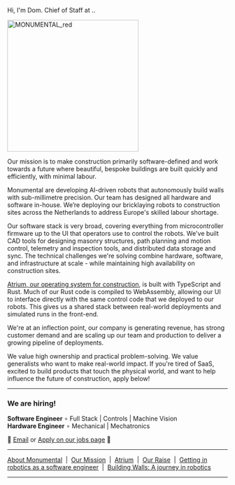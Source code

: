 Hi, I'm Dom. Chief of Staff at ..


<p align="centre">
  <img src="https://github.com/user-attachments/assets/674ae1d1-5660-42cc-a676-c6b1da040f58" alt="MONUMENTAL_red" width="300"/>
</p>

Our mission is to make construction primarily software-defined and work towards a future where beautiful, bespoke buildings are built quickly and efficiently, with minimal labour.

Monumental are developing AI-driven robots that autonomously build walls with sub-millimetre precision. Our team has designed all hardware and software in-house. We’re deploying our bricklaying robots to construction sites across the Netherlands to address Europe's skilled labour shortage.

Our software stack is very broad, covering everything from microcontroller firmware up to the UI that operators use to control the robots. We've built CAD tools for designing masonry structures, path planning and motion control, telemetry and inspection tools, and distributed data storage and sync.
The technical challenges we're solving combine hardware, software, and infrastructure at scale - while maintaining high availability on construction sites.

[Atrium, our operating system for construction](https://www.monumental.co/atrium), is built with TypeScript and Rust. Much of our Rust code is compiled to WebAssembly, allowing our UI to interface directly with the same control code that we deployed to our robots. This gives us a shared stack between real-world deployments and simulated runs in the front-end.

We're at an inflection point, our company is generating revenue, has strong customer demand and are scaling up our team and production to deliver a growing pipeline of deployments.

We value high ownership and practical problem-solving. We value generalists who want to make real-world impact. If you're tired of SaaS, excited to build products that touch the physical world, and want to help influence the future of construction, apply below! 

---

### We are hiring!

**Software Engineer** ∘ Full Stack | Controls | Machine Vision  
**Hardware Engineer** ∘ Mechanical | Mechatronics






📧 [Email](mailto:dominic@monumental.co) or [Apply on our jobs page](https://www.monumental.co/jobs) 🧱


---

[About Monumental](https://www.monumental.co/about) &nbsp;|&nbsp; [Our Mission](https://www.monumental.co/our-vision) &nbsp;|&nbsp; [Atrium](https://www.monumental.co/atrium) &nbsp;|&nbsp; [Our Raise](our-25-million-fundraise) &nbsp;|&nbsp; [Getting in robotics as a software engineer](https://bou.ke/blog/robotics/) &nbsp;|&nbsp; [Building Walls: A journey in robotics](https://www.alfred-polycarpe.com/building-walls-a-journey-in-robotics)

---




